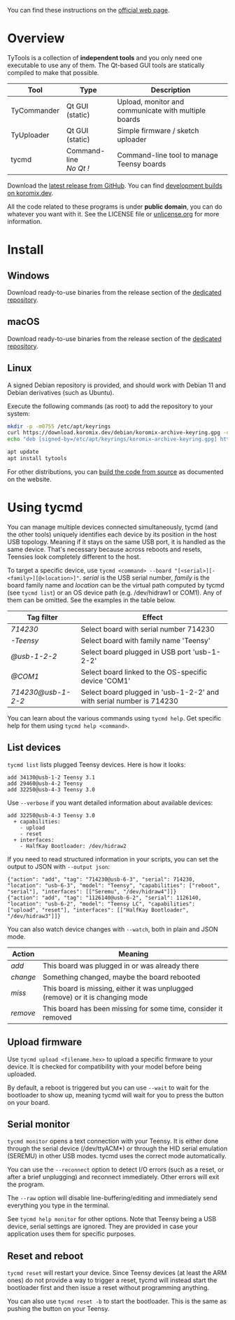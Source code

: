 You can find these instructions on the [official web page](http://koromix.dev/tytools).

# Overview

TyTools is a collection of **independent tools** and you only need one executable to use
any of them. The Qt-based GUI tools are statically compiled to make that possible.

Tool        | Type                      | Description
----------- | ------------------------- | ----------------------------------------------------
TyCommander | Qt GUI (static)           | Upload, monitor and communicate with multiple boards
TyUploader  | Qt GUI (static)           | Simple firmware / sketch uploader
tycmd       | Command-line<br>_No Qt !_ | Command-line tool to manage Teensy boards

Download the [latest release from GitHub](https://github.com/Koromix/tytools/releases). You can
find [development builds on koromix.dev](https://koromix.dev/files/tytools/).

All the code related to these programs is under **public domain**, you can do whatever you want
with it. See the LICENSE file or [unlicense.org](https://unlicense.org/) for more information.

# Install

## Windows

Download ready-to-use binaries from the release section of the [dedicated repository](https://github.com/Koromix/tytools/releases).

## macOS

Download ready-to-use binaries from the release section of the [dedicated repository](https://github.com/Koromix/tytools/releases).

## Linux

A signed Debian repository is provided, and should work with Debian 11 and Debian derivatives (such as Ubuntu).

Execute the following commands (as root) to add the repository to your system:

```sh
mkdir -p -m0755 /etc/apt/keyrings
curl https://download.koromix.dev/debian/koromix-archive-keyring.gpg -o /etc/apt/keyrings/koromix-archive-keyring.gpg
echo "deb [signed-by=/etc/apt/keyrings/koromix-archive-keyring.gpg] https://download.koromix.dev/debian stable main" > /etc/apt/sources.list.d/koromix.dev-stable.list

apt update
apt install tytools
```

For other distributions, you can [build the code from source](https://koromix.dev/tytools#hacking-tytools) as documented on the website.

# Using tycmd

You can manage multiple devices connected simultaneously, tycmd (and the other tools) uniquely
identifies each device by its position in the host USB topology. Meaning if it stays on the same USB
port, it is handled as the same device. That's necessary because across reboots and resets, Teensies
look completely different to the host.

To target a specific device, use `tycmd <command> --board "[<serial>][-<family>][@<location>]"`.
_serial_ is the USB serial number, _family_ is the board family name and _location_ can be the
virtual path computed by tycmd (see `tycmd list`) or an OS device path (e.g. /dev/hidraw1 or COM1).
Any of them can be omitted. See the examples in the table below.

Tag filter         | Effect
------------------ | ---------------------------------------------------------------------------
_714230_           | Select board with serial number 714230
_-Teensy_          | Select board with family name 'Teensy'
_@usb-1-2-2_       | Select board plugged in USB port 'usb-1-2-2'
_@COM1_            | Select board linked to the OS-specific device 'COM1'
_714230@usb-1-2-2_ | Select board plugged in 'usb-1-2-2' and with serial number is 714230

You can learn about the various commands using `tycmd help`. Get specific help for them using
`tycmd help <command>`.

## List devices

`tycmd list` lists plugged Teensy devices. Here is how it looks:

    add 34130@usb-1-2 Teensy 3.1
    add 29460@usb-4-2 Teensy
    add 32250@usb-4-3 Teensy 3.0


Use `--verbose` if you want detailed information about available devices:

    add 32250@usb-4-3 Teensy 3.0
      + capabilities:
        - upload
        - reset
      + interfaces:
        - HalfKay Bootloader: /dev/hidraw2

If you need to read structured information in your scripts, you can set the output to JSON with `--output json`:

    {"action": "add", "tag": "714230@usb-6-3", "serial": 714230, "location": "usb-6-3", "model": "Teensy", "capabilities": ["reboot", "serial"], "interfaces": [["Seremu", "/dev/hidraw4"]]}
    {"action": "add", "tag": "1126140@usb-6-2", "serial": 1126140, "location": "usb-6-2", "model": "Teensy LC", "capabilities": ["upload", "reset"], "interfaces": [["HalfKay Bootloader", "/dev/hidraw3"]]}

You can also watch device changes with `--watch`, both in plain and JSON mode.

Action   | Meaning
-------- | ------------------------------------------------------------------------------
_add_    | This board was plugged in or was already there
_change_ | Something changed, maybe the board rebooted
_miss_   | This board is missing, either it was unplugged (remove) or it is changing mode
_remove_ | This board has been missing for some time, consider it removed

## Upload firmware

Use `tycmd upload <filename.hex>` to upload a specific firmware to your device. It is checked for
compatibility with your model before being uploaded.

By default, a reboot is triggered but you can use `--wait` to wait for the bootloader to show up,
meaning tycmd will wait for you to press the button on your board.

## Serial monitor

`tycmd monitor` opens a text connection with your Teensy. It is either done through the serial device
(/dev/ttyACM*) or through the HID serial emulation (SEREMU) in other USB modes. tycmd uses the
correct mode automatically.

You can use the `--reconnect` option to detect I/O errors (such as a reset, or after a brief
unplugging) and reconnect immediately. Other errors will exit the program.

The `--raw` option will disable line-buffering/editing and immediately send everything you type in
the terminal.

See `tycmd help monitor` for other options. Note that Teensy being a USB device, serial settings are
ignored. They are provided in case your application uses them for specific purposes.

## Reset and reboot

`tycmd reset` will restart your device. Since Teensy devices (at least the ARM ones) do not provide
a way to trigger a reset, tycmd will instead start the bootloader first and then issue a reset
without programming anything.

You can also use `tycmd reset -b` to start the bootloader. This is the same as pushing the button on
your Teensy.

